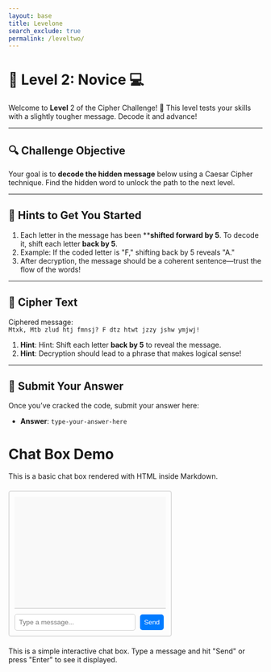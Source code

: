 ```yaml
---
layout: base 
title: Levelone 
search_exclude: true
permalink: /leveltwo/
---
```

# 🔐 **Level 2: Novice 💻**

Welcome to **Level** 2 of the Cipher Challenge! 🧩 This level tests your skills with a slightly tougher message. Decode it and advance!



---

## 🔍 **Challenge Objective**

Your goal is to **decode the hidden message** below using a Caesar Cipher technique. Find the hidden word to unlock the path to the next level.

---

## 🧩 **Hints to Get You Started**

1. Each letter in the message has been ****shifted forward by 5**. To decode it, shift each letter **back by 5**.
2. Example: If the coded letter is "F," shifting back by 5 reveals "A."
3. After decryption, the message should be a coherent sentence—trust the flow of the words!

---

## 🔢 **Cipher Text**

Ciphered message:  
`Mtxk, Mtb zlud htj fmnsj? F dtz htwt jzzy jshw ymjwj!`

1. **Hint**: Hint: Shift each letter **back by 5** to reveal the message.
2. **Hint**: Decryption should lead to a phrase that makes logical sense!

---

## 📝 **Submit Your Answer**

Once you’ve cracked the code, submit your answer here:


- **Answer**: `type-your-answer-here`







# Chat Box Demo

This is a basic chat box rendered with HTML inside Markdown.

<div id="chat-container" style="width: 300px; margin: 20px 0; border: 2px solid #ddd; border-radius: 5px; padding: 10px; font-family: Arial, sans-serif;">
  <div id="chat-box" style="height: 200px; overflow-y: scroll; border-bottom: 2px solid #ddd; margin-bottom: 10px; padding: 10px; background-color: #f9f9f9;">
    <div id="chat-messages"></div>
  </div>
  <input type="text" id="chat-input" placeholder="Type a message..." style="width: calc(100% - 60px); padding: 8px; margin-right: 5px; border: 1px solid #ccc; border-radius: 5px;" />
  <button id="send-button" style="padding: 8px; background-color: #007bff; color: white; border: none; border-radius: 5px;">Send</button>
</div>

<div id="feedback" style="margin-top: 10px;"></div>
<div id="feedback" style="margin-top: 10px;"></div>

<script>
  const chatMessages = document.getElementById('chat-messages');
  const chatInput = document.getElementById('chat-input');
  const sendButton = document.getElementById('send-button');
  const feedback = document.getElementById('feedback');
  const correctAnswer = 'Hope, How will you manage? A you move into next level!';
  let attemptsLeft = 3;
  let isLocked = false;

  function addMessage(text, className) {
    const messageElement = document.createElement('div');
    messageElement.className = className;
    messageElement.textContent = text;
    messageElement.style.margin = '5px 0';
    messageElement.style.padding = '5px';
    messageElement.style.borderRadius = '5px';
    messageElement.style.backgroundColor = className === 'user-message' ? 'black' : 'red';
    chatMessages.appendChild(messageElement);
    chatMessages.scrollTop = chatMessages.scrollHeight;
  }

  function addCorrectMessage(text, className) {
    const messageElement = document.createElement('div');
    messageElement.className = className;
    messageElement.textContent = text;
    messageElement.style.margin = '5px 0';
    messageElement.style.padding = '5px';
    messageElement.style.borderRadius = '5px';
    messageElement.style.backgroundColor = className === 'user-message' ? 'black' : 'green';
    chatMessages.appendChild(messageElement);
    chatMessages.scrollTop = chatMessages.scrollHeight;
  }

  function submitAnswer() {
    if (isLocked) return;

    const userAnswer = chatInput.value.trim();
    if (userAnswer === '') return;

    addMessage(`Your answer is: ${userAnswer}`, 'user-message');

    if (userAnswer === correctAnswer) {
      addCorrectMessage("Correct answer! Now you can move on!", 'bot-message');
      showNextLevelButton();
    } else {
      attemptsLeft--;
      addMessage(`Incorrect. Attempts left: ${attemptsLeft}`, 'bot-message');

      if (attemptsLeft <= 0) {
        isLocked = true;
        showRetryButton();
      }
    }
    chatInput.value = '';
  }

  function showRetryButton() {
    feedback.innerHTML = '<button class="button retry" onclick="retry()">Retry Level Two</button>';
  }

  function showNextLevelButton() {
    feedback.innerHTML = '<button class="button next-level" onclick="nextLevel()">Next Level</button>';
  }

  function retry() {
    window.location.href = '/sprint4_frontend/leveltwo/';
  }

  function nextLevel() {
    window.location.href = '/sprint4_frontend/levelthree/'; 
  }
  
  sendButton.addEventListener('click', submitAnswer);
  chatInput.addEventListener('keypress', (e) => {
    if (e.key === 'Enter') submitAnswer();
  });
</script>

<!-- Buttons Styling for Retry and Next Level -->
<style>
  .button {
    padding: 12px 24px;
    color: white;
    font-weight: bold;
    font-size: 16px;
    border: none;
    border-radius: 8px;
    cursor: pointer;
    margin-top: 10px;
    transition: transform 0.2s, box-shadow 0.2s;
  }
  .retry {
    background-color: #ff4c4c;
    border: 2px solid #c80000;
  }
  .next-level {
    background-color: #4caf50;
    border: 2px solid #2e7d32;
    box-shadow: 0 4px 10px rgba(0, 150, 0, 0.3);
  }
  .button:hover {
    transform: scale(1.05);
  }
  .next-level:hover {
    background-color: #66bb6a;
    box-shadow: 0 6px 12px rgba(0, 180, 0, 0.4);
  }
</style>



This is a simple interactive chat box. Type a message and hit "Send" or press "Enter" to see it displayed.
